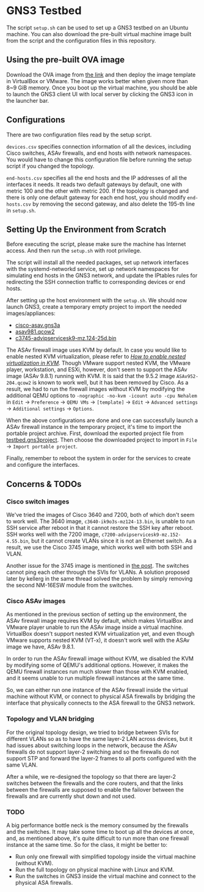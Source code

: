 GNS3 Testbed
============

The script `setup.sh` can be used to set up a GNS3 testbed on an Ubuntu machine.
You can also download the pre-built virtual machine image built from the script
and the configuration files in this repository.


Using the pre-built OVA image
-----------------------------

Download the OVA image from [the
link](https://drive.google.com/open?id=1b45on6LJ3cIncgQieHtOtbJceNP5xD-o) and
then deploy the image template in VirtualBox or VMware. The image works better
when given more than 8~9 GiB memory. Once you boot up the virtual machine, you
should be able to launch the GNS3 client UI with local server by clicking the
GNS3 icon in the launcher bar.


Configurations
--------------

There are two configuration files read by the setup script.

`devices.csv` specifies connection information of all the devices, including
Cisco switches, ASAv firewalls, and end hosts with network namespaces. You would
have to change this configuration file before running the setup script if you
changed the topology.

`end-hosts.csv` specifies all the end hosts and the IP addresses of all the
interfaces it needs. It reads two default gateways by default, one with metric
100 and the other with metric 200. If the topology is changed and there is only
one default gateway for each end host, you should modify `end-hosts.csv` by
removing the second gateway, and also delete the 195-th line in `setup.sh`.


Setting Up the Environment from Scratch
---------------------------------------

Before executing the script, please make sure the machine has Internet access.
And then run the `setup.sh` with root privilege.

The script will install all the needed packages, set up network interfaces with
the systemd-networkd service, set up network namespaces for simulating end hosts
in the GNS3 network, and update the IPtables rules for redirecting the SSH
connection traffic to corresponding devices or end hosts.

After setting up the host environment with the `setup.sh`. We should now launch
GNS3, create a temporary empty project to import the needed images/appliances:

- [cisco-asav.gns3a](https://drive.google.com/open?id=1Bqfc83Ge8ups5L5XoOkEIe2sJ7zNJWhd)
- [asav981.qcow2](https://drive.google.com/open?id=1fyn1jTqemZ4aTfNtIYy4HeDUUfRvQnp8)
- [c3745-advipservicesk9-mz.124-25d.bin](https://drive.google.com/open?id=1nC8lIDqcZQTba_lufhwm5YjlsHigKn_b)

The ASAv firewall image uses KVM by default. In case you would like to enable
nested KVM virtualization, please refer to _[How to enable nested virtualization
in KVM](https://docs.fedoraproject.org/quick-docs/en-US/using-nested-virtualization-in-kvm.html)_.
Though VMware support nested KVM, the VMware player, workstation, and ESXi,
however, don't seem to support the ASAv image (ASAv 9.8.1) running with KVM. It
is said that the 9.5.2 image `ASAv952-204.qcow2` is known to work well, but it
has been removed by Cisco. As a result, we had to run the firewall images
without KVM by modifying the additional QEMU options to `-nographic -no-kvm
-icount auto -cpu Nehalem` in `Edit` -> `Preference` -> `QEMU VMs` ->
`[template]` -> `Edit` -> `Advanced settings` -> `Additional settings` ->
`Options`.

When the above configurations are done and one can successfully launch a ASAv
firewall instance in the temporary project, it's time to import the portable
project archive. First, download the exported project file from
[testbed.gns3project](https://drive.google.com/open?id=1xdELXBh21zZOC-Wjq_pmZoKlI_E8vuJf).
Then choose the downloaded project to import in `File` -> `Import portable
project`.

Finally, remember to reboot the system in order for the services to create and
configure the interfaces.


Concerns & TODOs
----------------

### Cisco switch images

We've tried the images of Cisco 3640 and 7200, both of which don't seem to work
well. The 3640 image, `c3640-ik9o3s-mz124-13.bin`, is unable to run SSH service
after reboot in that it cannot restore the SSH key after reboot. SSH works well
with the 7200 image, `c7200-advipservicesk9-mz.152-4.S5.bin`, but it cannot
create VLANs since it is not an Ethernet switch. As a result, we use the Cisco
3745 image, which works well with both SSH and VLAN.

Another issue for the 3745 image is mentioned in [the
post](http://forum.gns3.net/topic2786.html). The switches cannot ping each other
through the SVIs for VLANs. A solution proposed later by kellerg in the same
thread solved the problem by simply removing the second NM-16ESW module from the
switches.

### Cisco ASAv images

As mentioned in the previous section of setting up the environment, the ASAv
firewall image requires KVM by default, which makes VirtualBox and VMware player
unable to run the ASAv image inside a virtual machine. VirtualBox doesn't
support nested KVM virtualization yet, and even though VMware supports nested
KVM (VT-x), it doesn't work well with the ASAv image we have, ASAv 9.8.1.

In order to run the ASAv firewall image without KVM, we disabled the KVM by
modifying some of QEMU's additional options. However, it makes the QEMU firewall
instances run much slower than those with KVM enabled, and it seems unable to
run multiple firewall instances at the same time.

So, we can either run one instance of the ASAv firewall inside the virtual
machine without KVM, or connect to physical ASA firewalls by bridging the
interface that physically connects to the ASA firewall to the GNS3 network.

### Topology and VLAN bridging

For the original topology design, we tried to bridge between SVIs for different
VLANs so as to have the same layer-2 LAN across devices, but it had issues about
switching loops in the network, because the ASAv firewalls do not support
layer-2 switching and so the firewalls do not support STP and forward the
layer-2 frames to all ports configured with the same VLAN.

After a while, we re-designed the topology so that there are layer-2 switches
between the firewalls and the core routers, and that the links between the
firewalls are supposed to enable the failover between the firewalls and are
currently shut down and not used.

### TODO

A big performance bottle neck is the memory consumed by the firewalls and the
switches. It may take some time to boot up all the devices at once, and, as
mentioned above, it's quite difficult to run more than one firewall instance at
the same time. So for the class, it might be better to:

- Run only one firewall with simplified topology inside the virtual machine (without KVM).
- Run the full topology on physical machine with Linux and KVM.
- Run the switches in GNS3 inside the virtual machine and connect to the physical ASA firewalls.

